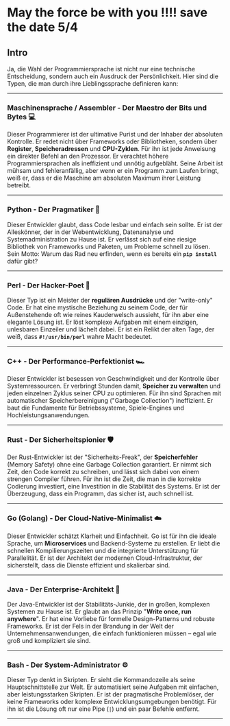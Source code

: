 # May the force be with you !!!!  save the date 5/4

## Intro
Ja, die Wahl der Programmiersprache ist nicht nur eine technische Entscheidung, sondern auch ein Ausdruck der Persönlichkeit. Hier sind die Typen, die man durch ihre Lieblingssprache definieren kann:

---

### Maschinensprache / Assembler - Der Maestro der Bits und Bytes 💻

Dieser Programmierer ist der ultimative Purist und der Inhaber der absoluten Kontrolle. Er redet nicht über Frameworks oder Bibliotheken, sondern über **Register**, **Speicheradressen** und **CPU-Zyklen**. Für ihn ist jede Anweisung ein direkter Befehl an den Prozessor. Er verachtet höhere Programmiersprachen als ineffizient und unnötig aufgebläht. Seine Arbeit ist mühsam und fehleranfällig, aber wenn er ein Programm zum Laufen bringt, weiß er, dass er die Maschine am absoluten Maximum ihrer Leistung betreibt.

---

### Python - Der Pragmatiker 🐍
Dieser Entwickler glaubt, dass Code lesbar und einfach sein sollte. Er ist der Alleskönner, der in der Webentwicklung, Datenanalyse und Systemadministration zu Hause ist. Er verlässt sich auf eine riesige Bibliothek von Frameworks und Paketen, um Probleme schnell zu lösen. Sein Motto: Warum das Rad neu erfinden, wenn es bereits ein **`pip install`** dafür gibt?

---

### Perl - Der Hacker-Poet 📜
Dieser Typ ist ein Meister der **regulären Ausdrücke** und der "write-only" Code. Er hat eine mystische Beziehung zu seinem Code, der für Außenstehende oft wie reines Kauderwelsch aussieht, für ihn aber eine elegante Lösung ist. Er löst komplexe Aufgaben mit einem einzigen, unlesbaren Einzeiler und lächelt dabei. Er ist ein Relikt der alten Tage, der weiß, dass **`#!/usr/bin/perl`** wahre Macht bedeutet.

---

### C++ - Der Performance-Perfektionist 🏎️
Dieser Entwickler ist besessen von Geschwindigkeit und der Kontrolle über Systemressourcen. Er verbringt Stunden damit, **Speicher zu verwalten** und jeden einzelnen Zyklus seiner CPU zu optimieren. Für ihn sind Sprachen mit automatischer Speicherbereinigung ("Garbage Collection") ineffizient. Er baut die Fundamente für Betriebssysteme, Spiele-Engines und Hochleistungsanwendungen.

---

### Rust - Der Sicherheitspionier 🛡️
Der Rust-Entwickler ist der "Sicherheits-Freak", der **Speicherfehler** (Memory Safety) ohne eine Garbage Collection garantiert. Er nimmt sich Zeit, den Code korrekt zu schreiben, und lässt sich dabei von einem strengen Compiler führen. Für ihn ist die Zeit, die man in die korrekte Codierung investiert, eine Investition in die Stabilität des Systems. Er ist der Überzeugung, dass ein Programm, das sicher ist, auch schnell ist.

---

### Go (Golang) - Der Cloud-Native-Minimalist ☁️
Dieser Entwickler schätzt Klarheit und Einfachheit. Go ist für ihn die ideale Sprache, um **Microservices** und Backend-Systeme zu erstellen. Er liebt die schnellen Kompilierungszeiten und die integrierte Unterstützung für Parallelität. Er ist der Architekt der modernen Cloud-Infrastruktur, der sicherstellt, dass die Dienste effizient und skalierbar sind.

---

### Java - Der Enterprise-Architekt 🏢
Der Java-Entwickler ist der Stabilitäts-Junkie, der in großen, komplexen Systemen zu Hause ist. Er glaubt an das Prinzip "**Write once, run anywhere**". Er hat eine Vorliebe für formelle Design-Patterns und robuste Frameworks. Er ist der Fels in der Brandung in der Welt der Unternehmensanwendungen, die einfach funktionieren müssen – egal wie groß und kompliziert sie sind.

---

### Bash - Der System-Administrator ⚙️
Dieser Typ denkt in Skripten. Er sieht die Kommandozeile als seine Hauptschnittstelle zur Welt. Er automatisiert seine Aufgaben mit einfachen, aber leistungsstarken Skripten. Er ist der pragmatische Problemlöser, der keine Frameworks oder komplexe Entwicklungsumgebungen benötigt. Für ihn ist die Lösung oft nur eine Pipe (`|`) und ein paar Befehle entfernt.

---